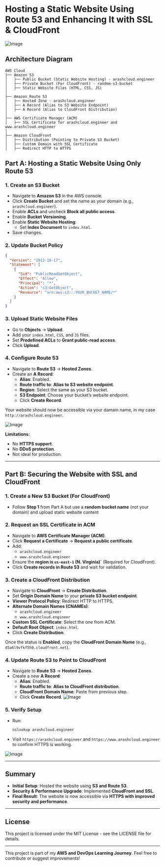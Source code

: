 # Hosting a Static Website Using Route 53 and Enhancing It with SSL & CloudFront

![Image](https://github.com/user-attachments/assets/f62b9ef9-208a-4433-ba25-338747cb83c4)

## Architecture Diagram

```
AWS Cloud
├── Amazon S3
│   ├── Public Bucket (Static Website Hosting) - arashcloud.engineer
│   ├── Private Bucket (For CloudFront) - random-s3-bucket
│   ├── Static Website Files (HTML, CSS, JS)
│
├── Amazon Route 53
│   ├── Hosted Zone - arashcloud.engineer
│   ├── A Record (Alias to S3 Website Endpoint)
│   ├── A Record (Alias to CloudFront Distribution)
│
├── AWS Certificate Manager (ACM)
│   ├── SSL Certificate for arashcloud.engineer and www.arashcloud.engineer
│
├── Amazon CloudFront
│   ├── Distribution (Pointing to Private S3 Bucket)
│   ├── Custom Domain with SSL Certificate
│   ├── Redirect HTTP to HTTPS
```

## Part A: Hosting a Static Website Using Only Route 53

### 1. Create an S3 Bucket
- Navigate to **Amazon S3** in the AWS console.
- Click **Create Bucket** and set the name as your domain (e.g., `arashcloud.engineer`).
- Enable **ACLs** and uncheck **Block all public access**.
- Enable **Bucket Versioning**.
- Enable **Static Website Hosting**:
  - Set **Index Document** to `index.html`.
- Save changes.

### 2. Update Bucket Policy
```json
{
  "Version": "2012-10-17",
  "Statement": [
    {
      "Sid": "PublicReadGetObject",
      "Effect": "Allow",
      "Principal": "*",
      "Action": "s3:GetObject",
      "Resource": "arn:aws:s3:::YOUR_BUCKET_NAME/*"
    }
  ]
}
```

### 3. Upload Static Website Files
- Go to **Objects** → **Upload**.
- Add your `index.html`, `CSS`, and `JS` files.
- Set **Predefined ACLs** to **Grant public-read access**.
- Click **Upload**.

### 4. Configure Route 53
- Navigate to **Route 53** → **Hosted Zones**.
- Create an **A Record**:
  - **Alias**: Enabled.
  - **Route traffic to**: **Alias to S3 website endpoint**.
  - **Region**: Select the same as your S3 bucket.
  - **S3 Endpoint**: Choose your bucket’s website endpoint.
  - Click **Create Record**.

Your website should now be accessible via your damain name, in my case `http://arashcloud.engineer`.

![Image](https://github.com/user-attachments/assets/f97ba9b5-51ae-4c0b-b40f-a22d0872a17b)

**Limitations:**
- No **HTTPS support**.
- No **DDoS protection**.
- Not ideal for production.

---

## Part B: Securing the Website with SSL and CloudFront

### 1. Create a New S3 Bucket (For CloudFront)
- Follow **Step 1** from Part A but use a **random bucket name** (not your domain) and upload static website content

### 2. Request an SSL Certificate in ACM
- Navigate to **AWS Certificate Manager (ACM)**.
- Click **Request a Certificate** → **Request a public certificate**.
- Add:
  - `arashcloud.engineer`
  - `www.arashcloud.engineer`
- Ensure the **region is `us-east-1` (N. Virginia)`** (Required for CloudFront).
- Click **Create records in Route 53** and wait for validation.

### 3. Create a CloudFront Distribution
- Navigate to **CloudFront** → **Create Distribution**.
- Set **Origin Domain Name** to your **private S3 bucket endpoint**.
- **Viewer Protocol Policy**: Redirect HTTP to HTTPS.
- **Alternate Domain Names (CNAMEs)**:
  - `arashcloud.engineer`
  - `www.arashcloud.engineer`
- **Custom SSL Certificate**: Select the one from ACM.
- **Default Root Object**: `index.html`.
- Click **Create Distribution**.

Once the status is **Enabled**, copy the **CloudFront Domain Name** (e.g., `d5a6l9vfkf5h0.cloudfront.net`).

### 4. Update Route 53 to Point to CloudFront
- Navigate to **Route 53** → **Hosted Zones**.
- Create a new **A Record**:
  - **Alias**: Enabled.
  - **Route traffic to**: **Alias to CloudFront distribution**.
  - **CloudFront Domain Name**: Paste from previous step.
  - Click **Create Record**.
![Image](https://github.com/user-attachments/assets/40baae7a-3692-4ad6-a628-da6659a87851)

### 5. Verify Setup
- Run:
  ```sh
  nslookup arashcloud.engineer
  ```
- Visit `https://arashcloud.engineer` and `https://www.arashcloud.engineer` to confirm HTTPS is working.

![Image](https://github.com/user-attachments/assets/f62b9ef9-208a-4433-ba25-338747cb83c4)

---

## Summary
- **Initial Setup**: Hosted the website using **S3 and Route 53**.
- **Security & Performance Upgrade**: Implemented **CloudFront and SSL**.
- **Final Result**: The website is now accessible via **HTTPS with improved security and performance**.

---

## License

This project is licensed under the MIT License - see the LICENSE file for details.

---

This project is part of my **AWS and DevOps Learning Journey**. Feel free to contribute or suggest improvements!

